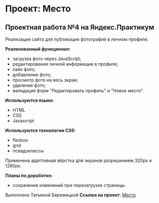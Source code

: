 # Проект: Место

## Проектная работа №4 на Яндекс.Практикум
Реализация сайта для публикации фотографий в личном профиле.

**Реализованный функционал:**
* загрузка фото через JavaScript;
* редактирование личной информации в профиле;
* лайк фото;
* добавление фото;
* просмотр фото на весь экран;
* удаление фото;
* валидация форм "Редактировать профиль" и "Новое место".

**Используются языки:**
* HTML
* CSS 
* Javascript

**Используются технологии CSS:**
* flexbox
* grid
* псевдоклассы

Применена адаптивная вёрстка для экранов разрешением 320px и 1280px. 

**Планы по доработке:**
* сохранение изменений при перезагрузке страницы.

Выполнено Татьяной Бережецкой
**Ссылка на проект**: [Место](https://tatianaberezhetska.github.io/mesto/index.html)